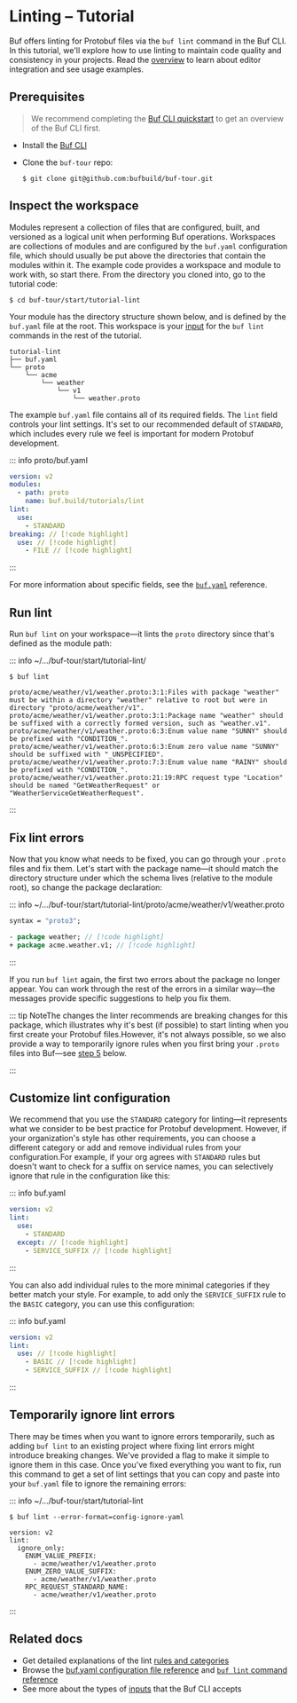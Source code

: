 # Linting – Tutorial

Buf offers linting for Protobuf files via the `buf lint` command in the Buf CLI. In this tutorial, we'll explore how to use linting to maintain code quality and consistency in your projects. Read the [overview](../overview/#key-concepts) to learn about editor integration and see usage examples.

## Prerequisites

> We recommend completing the [Buf CLI quickstart](../../cli/quickstart/) to get an overview of the Buf CLI first.

- Install the [Buf CLI](../../cli/installation/)
- Clone the `buf-tour` repo:

  ```console
  $ git clone git@github.com:bufbuild/buf-tour.git
  ```

## Inspect the workspace

Modules represent a collection of files that are configured, built, and versioned as a logical unit when performing Buf operations. Workspaces are collections of modules and are configured by the `buf.yaml` configuration file, which should usually be put above the directories that contain the modules within it. The example code provides a workspace and module to work with, so start there. From the directory you cloned into, go to the tutorial code:

```console
$ cd buf-tour/start/tutorial-lint
```

Your module has the directory structure shown below, and is defined by the `buf.yaml` file at the root. This workspace is your [input](../../reference/inputs/) for the `buf lint` commands in the rest of the tutorial.

```text
tutorial-lint
├── buf.yaml
└── proto
    └── acme
        └── weather
            └── v1
                └── weather.proto
```

The example `buf.yaml` file contains all of its required fields. The `lint` field controls your lint settings. It's set to our recommended default of `STANDARD`, which includes every rule we feel is important for modern Protobuf development.

::: info proto/buf.yaml

```yaml
version: v2
modules:
  - path: proto
    name: buf.build/tutorials/lint
lint:
  use:
    - STANDARD
breaking: // [!code highlight]
  use: // [!code highlight]
    - FILE // [!code highlight]
```

:::

For more information about specific fields, see the [`buf.yaml`](../../configuration/v2/buf-yaml/) reference.

## Run lint

Run `buf lint` on your workspace—it lints the `proto` directory since that's defined as the module path:

::: info ~/.../buf-tour/start/tutorial-lint/

```console
$ buf lint

proto/acme/weather/v1/weather.proto:3:1:Files with package "weather" must be within a directory "weather" relative to root but were in directory "proto/acme/weather/v1".
proto/acme/weather/v1/weather.proto:3:1:Package name "weather" should be suffixed with a correctly formed version, such as "weather.v1".
proto/acme/weather/v1/weather.proto:6:3:Enum value name "SUNNY" should be prefixed with "CONDITION_".
proto/acme/weather/v1/weather.proto:6:3:Enum zero value name "SUNNY" should be suffixed with "_UNSPECIFIED".
proto/acme/weather/v1/weather.proto:7:3:Enum value name "RAINY" should be prefixed with "CONDITION_".
proto/acme/weather/v1/weather.proto:21:19:RPC request type "Location" should be named "GetWeatherRequest" or "WeatherServiceGetWeatherRequest".
```

:::

## Fix lint errors

Now that you know what needs to be fixed, you can go through your `.proto` files and fix them. Let's start with the package name—it should match the directory structure under which the schema lives (relative to the module root), so change the package declaration:

::: info ~/.../buf-tour/start/tutorial-lint/proto/acme/weather/v1/weather.proto

```protobuf
syntax = "proto3";

- package weather; // [!code highlight]
+ package acme.weather.v1; // [!code highlight]
```

:::

If you run `buf lint` again, the first two errors about the package no longer appear. You can work through the rest of the errors in a similar way—the messages provide specific suggestions to help you fix them.

::: tip NoteThe changes the linter recommends are breaking changes for this package, which illustrates why it's best (if possible) to start linting when you first create your Protobuf files.However, it's not always possible, so we also provide a way to temporarily ignore rules when you first bring your `.proto` files into Buf—see [step 5](#step5) below.

:::

## Customize lint configuration

We recommend that you use the `STANDARD` category for linting—it represents what we consider to be best practice for Protobuf development. However, if your organization's style has other requirements, you can choose a different category or add and remove individual rules from your configuration.For example, if your org agrees with `STANDARD` rules but doesn't want to check for a suffix on service names, you can selectively ignore that rule in the configuration like this:

::: info buf.yaml

```yaml
version: v2
lint:
  use:
    - STANDARD
  except: // [!code highlight]
    - SERVICE_SUFFIX // [!code highlight]
```

:::

You can also add individual rules to the more minimal categories if they better match your style. For example, to add only the `SERVICE_SUFFIX` rule to the `BASIC` category, you can use this configuration:

::: info buf.yaml

```yaml
version: v2
lint:
  use: // [!code highlight]
    - BASIC // [!code highlight]
    - SERVICE_SUFFIX // [!code highlight]
```

:::

## Temporarily ignore lint errors

There may be times when you want to ignore errors temporarily, such as adding `buf lint` to an existing project where fixing lint errors might introduce breaking changes. We've provided a flag to make it simple to ignore them in this case. Once you've fixed everything you want to fix, run this command to get a set of lint settings that you can copy and paste into your `buf.yaml` file to ignore the remaining errors:

::: info ~/.../buf-tour/start/tutorial-lint

```console
$ buf lint --error-format=config-ignore-yaml

version: v2
lint:
  ignore_only:
    ENUM_VALUE_PREFIX:
      - acme/weather/v1/weather.proto
    ENUM_ZERO_VALUE_SUFFIX:
      - acme/weather/v1/weather.proto
    RPC_REQUEST_STANDARD_NAME:
      - acme/weather/v1/weather.proto
```

:::

## Related docs

- Get detailed explanations of the lint [rules and categories](../rules/)
- Browse the [buf.yaml configuration file reference](../../configuration/v2/buf-yaml/#lint) and [`buf lint` command reference](../../reference/cli/buf/lint/)
- See more about the types of [inputs](../../reference/inputs/) that the Buf CLI accepts
